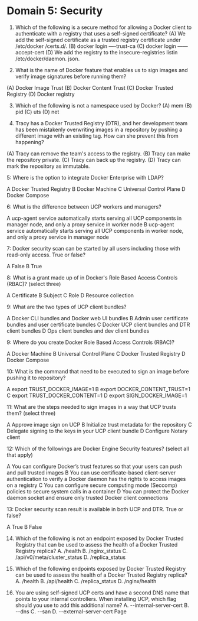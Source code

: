 # Domain 5: Security


1. Which of the following is a secure method for allowing a Docker client to authenticate with a registry
that uses a self-signed certificate?
(A) We add the self-signed certificate as a trusted registry certificate under /etc/docker
 /certs.d/.
(B) docker login —-trust-ca
(C) docker login ——accept-cert
(D) We add the registry to the insecure-registries listin /etc/docker/daemon. json.


2. What is the name of Docker feature that enables us to sign images and verify image signatures before
running them?

(A) Docker Image Trust
(B) Docker Content Trust
(C) Docker Trusted Registry
(D) Docker registry



3. Which of the following is not a namespace used by Docker?
(A) mem
(B) pid
(C) uts
(D) net



4. Tracy has a Docker Trusted Registry (DTR), and her development team has been mistakenly overwriting
images in a repository by pushing a different image with an existing tag. How can she prevent this from
happening?

(A) Tracy can remove the team's access to the registry.
(B) Tracy can make the repository private.
(C) Tracy can back up the registry.
(D) Tracy can mark the repository as immutable.


5: Where is the option to integrate Docker Enterprise with LDAP?

A Docker Trusted Registry
B Docker Machine
C Universal Control Plane
D Docker Compose



6: What is the difference between UCP workers and managers?

A ucp-agent service automatically starts serving all UCP components in manager node, and only a proxy service in worker node
B ucp-agent service automatically starts serving all UCP components in worker node, and only a proxy service in manager node

7: Docker security scan can be started by all users including those with read-only access. True or false?

A False
B True


8: What is a grant made up of in Docker's Role Based Access Controls (RBAC)? (select three)

A Certificate
B Subject
C Role
D Resource collection


9: What are the two types of UCP client bundles?

A Docker CLI bundles and Docker web UI bundles
B Admin user certificate bundles and user certificate bundles
C Docker UCP client bundles and DTR client bundles
D Ops client bundles and dev client bundles


9: Where do you create Docker Role Based Access Controls (RBAC)?

A Docker Machine
B Universal Control Plane
C Docker Trusted Registry
D Docker Compose


10: What is the command that need to be executed to sign an image before pushing it to repository?

A export TRUST_DOCKER_IMAGE=1
B export DOCKER_CONTENT_TRUST=1
C export TRUST_DOCKER_CONTENT=1
D export SIGN_DOCKER_IMAGE=1


11: What are the steps needed to sign images in a way that UCP trusts them? (select three)

A Approve image sign on UCP
B Initialize trust metadata for the repository
C Delegate signing to the keys in your UCP client bundle
D Configure Notary client


12: Which of the followings are Docker Engine Security features? (select all that apply)

A You can configure Docker’s trust features so that your users can push and pull trusted images
B You can use certificate-based client-server authentication to verify a Docker daemon has the rights to access images on a registry
C You can configure secure computing mode (Seccomp) policies to secure system calls in a container
D You can protect the Docker daemon socket and ensure only trusted Docker client connections


13: Docker security scan result is available in both UCP and DTR. True or false?

A True
B False


14. Which of the following is not an endpoint exposed by Docker Trusted Registry that can be
used to assess the health of a Docker Trusted Registry replica?
A. /health
B. /nginx_status
C. /api/v0/meta/cluster_status
D. /replica_status

15. Which of the following endpoints exposed by Docker Trusted Registry can be used to
assess the health of a Docker Trusted Registry replica?
A. /health
B. /api/health
C. /replica_status
D. /nginx/health


16. You are using self-signed UCP certs and have a second DNS name that points to your
internal controllers. When installing UCP, which flag should you use to add this additional
name?
A. --internal-server-cert
B. --dns
C. --san
D. --external-server-cert
Page

